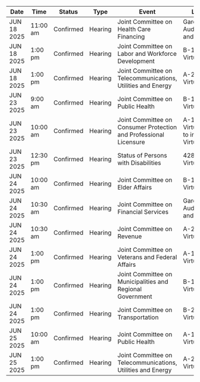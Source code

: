 | Date | Time | Status | Type | Event | Location |
|------|------|--------|------|--------|----------|
| JUN 18 2025 | 11:00 am | Confirmed | Hearing | Joint Committee on Health Care Financing | Gardner Auditorium                                            and Virtual |
| JUN 18 2025 | 1:00 pm | Confirmed | Hearing | Joint Committee on Labor and Workforce Development | B-1                                 and Virtual |
| JUN 18 2025 | 1:00 pm | Confirmed | Hearing | Joint Committee on Telecommunications, Utilities and Energy | A-2                                                                                                       and Virtual |
| JUN 23 2025 | 9:00 am | Confirmed | Hearing | Joint Committee on Public Health | B-1                                 and Virtual |
| JUN 23 2025 | 10:00 am | Confirmed | Hearing | Joint Committee on Consumer Protection and Professional Licensure | A-1                                                                                      and VirtualUpdated to include Virtual |
| JUN 23 2025 | 12:30 pm | Confirmed | Hearing | Status of Persons with Disabilities | 428                 and Virtual |
| JUN 24 2025 | 10:00 am | Confirmed | Hearing | Joint Committee on Elder Affairs | B-1                                 and Virtual |
| JUN 24 2025 | 10:30 am | Confirmed | Hearing | Joint Committee on Financial Services | Gardner Auditorium                                            and Virtual |
| JUN 24 2025 | 10:30 am | Confirmed | Hearing | Joint Committee on Revenue | A-2                                                                                                       and Virtual |
| JUN 24 2025 | 1:00 pm | Confirmed | Hearing | Joint Committee on Veterans and Federal Affairs | A-1                                                                                      and Virtual |
| JUN 24 2025 | 1:00 pm | Confirmed | Hearing | Joint Committee on Municipalities and Regional Government | B-1                                 and Virtual |
| JUN 24 2025 | 1:00 pm | Confirmed | Hearing | Joint Committee on Transportation | B-2            and Virtual |
| JUN 25 2025 | 10:00 am | Confirmed | Hearing | Joint Committee on Public Health | A-1                                                                                      and Virtual |
| JUN 25 2025 | 1:00 pm | Confirmed | Hearing | Joint Committee on Telecommunications, Utilities and Energy | A-2                                                                                                       and Virtual |
